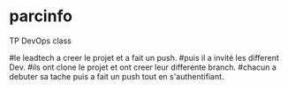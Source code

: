 # parcinfo
TP DevOps class

#le leadtech a creer le projet et a fait un push.
#puis il a invité les different Dev.
#ils ont clone le projet et ont creer leur differente branch.
#chacun a debuter sa tache puis a fait un push tout en s'authentifiant.

